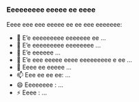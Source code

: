 ### Eeeeeeeee eeeee ee eeee

Eeee eee eee eeeee ee ee eee eeeeeee:

- 🔭 E’e eeeeeeeee eeeeeee ee ...
- 🌱 E’e eeeeeeeee eeeeeeee ...
- 👯 E’e eeeeee ...
- 🤔 E’e eee eeeee eeee eeeeeeeee e ee ...
- 💬 Eeee ee eeeee ...
- 📫 Eee ee ee ee: ...
- 😄 Eeeeeeee : ...
- ⚡ Eeee : ...
